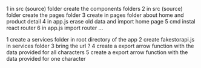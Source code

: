 1 in src (source) folder create the components folders
2 in src (source)  folder create the pages folder
3 create in pages folder about home and product detail
4 in app.js erase old data and import home page
5 cmd instal react router
6 in app.js import router ...

1 create a services folder in root directory of the app
2 create fakestorapi.js in services folder
3 bring the url ?
4 create a export arrow function with the data provided for all characters
5 create a export arrow function with the data provided for one character
